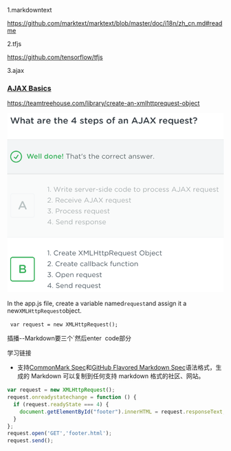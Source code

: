 1.markdowntext

https://github.com/marktext/marktext/blob/master/doc/i18n/zh_cn.md#readme

2.tfjs

https://github.com/tensorflow/tfjs

3.ajax

### [AJAX Basics](https://teamtreehouse.com/library/ajax-basics)

https://teamtreehouse.com/library/create-an-xmlhttprequest-object

![1](img/1.png)



In the app.js file, create a variable named`request`and assign it a new`XMLHttpRequest`object.

` var request = new XMLHttpRequest();`

插播--Markdown要三个`然后enter  code部分

学习链接

- 支持[CommonMark Spec](https://spec.commonmark.org/0.28/)和[GitHub Flavored Markdown Spec](https://github.github.com/gfm/)语法格式，生成的 Markdown 可以复制到任何支持 markdown 格式的社区、网站。



```javascript
var request = new XMLHttpRequest();
request.onreadystatechange = function () {
  if (request.readyState === 4) {
    document.getElementById("footer").innerHTML = request.responseText;
  }
};
request.open('GET','footer.html');
request.send();
```


